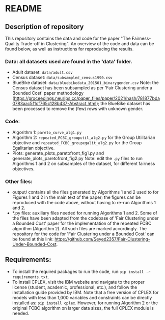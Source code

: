 # README 

## Description of repository
This repository contains the data and code for the paper "The Fairness-Quality Trade-off in Clustering". An overview of the code and data can be found below, as well as instructions for reproducing the results. 

### Data: all datasets used are found in the 'data' folder.
- Adult dataset: `data/adult.csv`
- Census dataset: `data/subsampled_census1990.csv`
- BlueBike dataset: `data/bluebikedata_201501_binarygender.csv`
  Note: the Census dataset has been subsampled as per 'Fair Clustering under a Bounded Cost' paper methodology (https://proceedings.neurips.cc/paper_files/paper/2021/hash/781877bda0783aac5f1cf765c128b437-Abstract.html); the BlueBike dataset has been processed to remove the (few) rows with unknown gender.

### Code: 
- Algorithm 1: `pareto_curve_alg1.py`
- Algorithm 2: `repeated_FCBC_grouputil_alg2.py` for the Group Utilitarian objective and `repeated_FCBC_groupegalit_alg2.py` for the Group Egalitarian objective.
- Plots: generate_plots_paretofront_fig1.py and generate_plots_paretofront_fig2.py
Note: edit the `.py` files to run Algorithms 1 and 2 on subsamples of the dataset, for different fairness objectives.

### Other files: 
- output/ contains all the files generated by Algorithms 1 and 2 used to for Figures 1 and 2 in the main text of the paper; the figures can be reproduced with the code above, without having to re-run Algorithms 1 and 2.
- *.py files: auxiliary files needed for running Algorithms 1 and 2. Some of the files have been adapted from the codebase of 'Fair Clustering under a Bounded Cost' paper for the implementation of the repeated FCBC algorithm (Algorithm 2). All such files are marked accordingly. The repository for the code for 'Fair Clustering under a Bounded Cost' can be found at this link: https://github.com/Seyed2357/Fair-Clustering-Under-Bounded-Cost.

## Requirements: 
- To install the required packages to run the code, run `pip install -r requirements.txt`.  
- To install CPLEX, visit the IBM website and navigate to the proper license (student, academic, professional, etc.), and follow the installation guide provided by IBM. Note that a free version of CPLEX for models with less than 1,000 variables and constraints can be directly installed as: `pip install cplex`. However, for running Algorithm 2 or the original FCBC algorithm on larger data sizes, the full CPLEX module is needed. 
